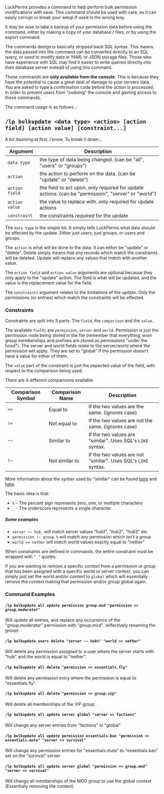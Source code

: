 LuckPerms provides a command to help perform bulk permission modifications with ease. This command should be used with care, as it can easily corrupt or break your setup if used in the wrong way.

It may be wise to take a backup of your permission data before using the command, either by making a copy of your database / files, or by using the export command.

The commands design is basically stripped back SQL syntax. This means the data passed into the command can be converted directly to an SQL query, or used to modify data in YAML or JSON storage files. Those who have experience with SQL may find it easier to write queries directly into their database server instead of using this command.

These commands are **only available from the console**. This is because they have the potential to cause a great deal of damage to your servers data. You are asked to type a confirmation code before the action is processed, in order to prevent users from "sudoing" the console and gaining access to these commands.

The command usage is as follows...

## `/lp bulkupdate <data type> <action> [action field] [action value] [constraint...]`

A bit daunting at first, I know. To break it down...

| Argument | Description |
|----------|-------------|
| `data type` | the type of data being changed. (can be "all", "users" or "groups") |
| `action` | the action to perform on the data. (can be "update" or "delete") |
| `action field` | the field to act upon. only required for update actions. (can be "permission", "server" or "world") |
| `action value` | the value to replace with. only required for update actions |
| `constraint` | the constraints required for the update |

The `data type` is the simple bit. It simply tells LuckPerms what data should be affected by the update. Either just users, just groups, or users and groups.

The `action` is what will be done to the data. It can either be "update" or "delete". Delete simply means that any records which match the constraints will be deleted. Update will replace any values that match with another value.

The `action field` and `action value` arguments are optional because they only apply to the "update" action. The field is what will be updated, and the value is the replacement value for the field.

The `constraints` argument relates to the limitations of the update. Only the permissions (or entries) which match the constraints will be affected.

### Constraints
Constraints are split into 3 parts. The `field`, the `comparison` and the `value`.

The available `fields` are `permission`, `server` and `world`. Permission is just the permission node being stored in the file (remember that everything, even group memberships and prefixes are stored as permissions "under the hood"). The server and world fields relate to the server/world where the permission will apply. They are set to "global" if the permission doesn't have a value for either of them.

The `value` part of the constraint is just the expected value of the field, with respect to the comparison being used.

There are 4 different comparisons available.

| Comparison Symbol | Comparison Name | Description |
|-------------------|-----------------|-------------|
| `==`              | Equal to        | If the two values are the same. (ignores case) |
| `!=`              | Not equal to    | If the two values are not the same. (ignores case) |
| `~~`              | Similar to      | If the two values are "similar". Uses SQL's `LIKE` syntax. |
| `!~`              | Not similar to  | If the two values are not "similar". Uses SQL's `LIKE` syntax. |

More information about the syntax used by "similar" can be found [here](https://www.w3schools.com/sql/sql_like.asp) and [here](https://www.tutorialspoint.com/sql/sql-like-clause.htm).

The basic idea is that:
* `%` - The percent sign represents zero, one, or multiple characters
* `_` - The underscore represents a single character

##### Some examples
* `server ~~ hub_` will match server values "hub1", "hub2", "hub3" etc
* `permission !~ group.%` will match any permission which isn't a group
* `world == nether` will match world values exactly equal to "nether"

When constraints are defined in commands, the entire constraint must be wrapped with `" "` quotes.

If you are wanting to remove a specific context from a permission or group that has been assigned with a specific world or server context, you can simply just set the world and/or context to `global` which will essentially remove the context making that permission and/or group global again. 

### Command Examples
#### `/lp bulkupdate all update permission group.mod "permission == group.moderator"`
Will update all entries, and replace any occurrence of the "group.moderator" permission with "group.mod". (effectively renaming the group)

#### `/lp bulkupdate users delete "server ~~ hub%" "world == nether"`
Will delete any permission assigned to a user where the server starts with "hub" and the world is equal to "nether".

#### `/lp bulkupdate all delete "permission == essentials.fly"`
Will delete any permission entry where the permission is equal to "essentials.fly"

#### `/lp bulkupdate all delete "permission == group.vip"`
Will delete all memberships of the VIP group.

#### `/lp bulkupdate all update server global "server == factions"`
Will change any server entries from "factions" to "global"

#### `/lp bulkupdate all update permission essentials.ban "permission == essentials.mute" "server == survival"`
Will change any permission entries for "essentials.mute" to "essentials.ban" set on the "survival" server

#### `/lp bulkupdate all update server global "permission == group.mod" "server == survival"`
Will change all memberships of the MOD group to use the global context (Essentially removing the context)
